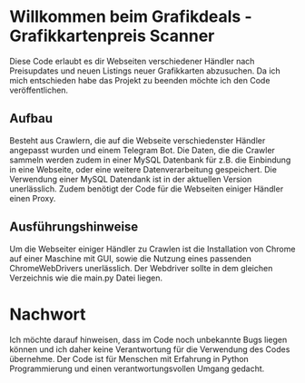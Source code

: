 # Willkommen beim Grafikdeals - Grafikkartenpreis Scanner

Diese Code erlaubt es dir Webseiten verschiedener Händler nach Preisupdates und neuen Listings neuer Grafikkarten abzusuchen. 
Da ich mich entschieden habe das Projekt zu beenden möchte ich den Code veröffentlichen.


## Aufbau 
Besteht aus Crawlern, die auf die Webseite verschiedenster Händler angepasst wurden und einem Telegram Bot. Die Daten, die die 
Crawler sammeln werden zudem in einer MySQL Datenbank für z.B. die Einbindung in eine Webseite, oder eine weitere Datenverarbeitung
gespeichert. Die Verwendung einer MySQL Datendank ist in der aktuellen Version unerlässlich. Zudem benötigt der Code für die Webseiten 
einiger Händler einen Proxy.

## Ausführungshinweise
Um die Webseiter einiger Händler zu Crawlen ist die Installation von Chrome auf einer Maschine mit GUI, sowie die Nutzung eines passenden ChromeWebDrivers unerlässlich. Der Webdriver sollte in dem gleichen Verzeichnis wie die main.py Datei liegen.

# Nachwort
Ich möchte darauf hinweisen, dass im Code noch unbekannte Bugs liegen können und ich daher keine Verantwortung für die Verwendung des Codes übernehme. Der Code
ist für Menschen mit Erfahrung in Python Programmierung und einen verantwortungsvollen Umgang gedacht. 
